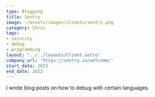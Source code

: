 ```yaml
---
type: Blogging
title: Sentry
image: ~/assets/images/clients/sentry.png
category: Chris
tags:
- security
- debug
- programming
layout: "../../layouts/Client.astro"
company_url: 'https://sentry.io/welcome/'
start_date: 2023
end_date: 2023
---
```


I wrote blog posts on how to debug with certain languages.